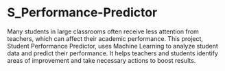 # S_Performance-Predictor
Many students in large classrooms often receive less attention from teachers, which can affect their academic performance. This project, Student Performance Predictor, uses Machine Learning to analyze student data and predict their performance. It helps teachers and students identify areas of improvement and take necessary actions to boost results.
